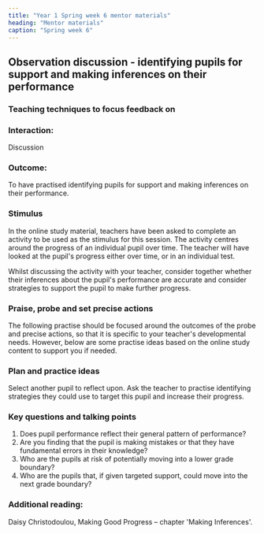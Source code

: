 ```yaml
---
title: "Year 1 Spring week 6 mentor materials"
heading: "Mentor materials"
caption: "Spring week 6"
---
```


## Observation discussion - identifying pupils for support and making inferences on their performance

### Teaching techniques to focus feedback on

### Interaction:

Discussion

### Outcome:

To have practised identifying pupils for support and making inferences on their performance.

### Stimulus

In the online study material, teachers have been asked to complete an activity to be used as the stimulus for this session. The activity centres around the progress of an individual pupil over time. The teacher will have looked at the pupil's progress either over time, or in an individual test.

Whilst discussing the activity with your teacher, consider together whether their inferences about the pupil's performance are accurate and consider strategies to support the pupil to make further progress.

### Praise, probe and set precise actions

The following practise should be focused around the outcomes of the probe and precise actions, so that it is specific to your teacher's developmental needs. However, below are some practise ideas based on the online study content to support you if needed.

### Plan and practice ideas

Select another pupil to reflect upon. Ask the teacher to practise identifying strategies they could use to target this pupil and increase their progress.

### Key questions and talking points

1. Does pupil performance reflect their general pattern of performance?
2. Are you finding that the pupil is making mistakes or that they have fundamental errors in their knowledge?
3. Who are the pupils at risk of potentially moving into a lower grade boundary?
4. Who are the pupils that, if given targeted support, could move into the next grade boundary?

### Additional reading:

Daisy Christodoulou, Making Good Progress – chapter 'Making Inferences'.
